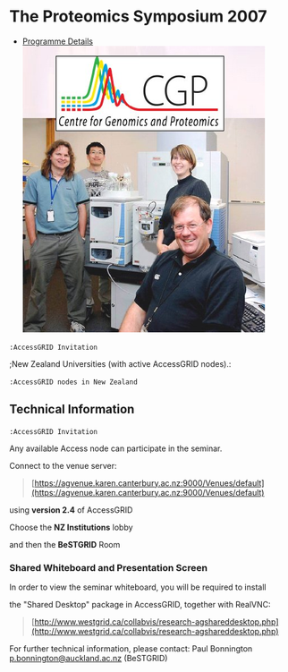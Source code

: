 # The Proteomics Symposium 2007

- [Programme Details](http://www.sbs.auckland.ac.nz/services/proteomics/pdfs/Symposium_2007.pdf) 
![Proteomics.jpg](./attachments/Proteomics.jpg)

`:AccessGRID Invitation`

;New Zealand Universities (with active AccessGRID nodes).:

`:AccessGRID nodes in New Zealand`

## Technical Information

`:AccessGRID Invitation`

Any available Access node can participate in the seminar.

Connect to the venue server:

>  [https://agvenue.karen.canterbury.ac.nz:9000/Venues/default](https://agvenue.karen.canterbury.ac.nz:9000/Venues/default)  

using **version 2.4** of AccessGRID

Choose the **NZ Institutions** lobby

and then the **BeSTGRID** Room

### Shared Whiteboard and Presentation Screen

In order to view the seminar whiteboard, you will be required to install

the "Shared Desktop" package in AccessGRID, together with RealVNC:

>  [http://www.westgrid.ca/collabvis/research-agshareddesktop.php](http://www.westgrid.ca/collabvis/research-agshareddesktop.php)

For further technical information, please contact: Paul Bonnington p.bonnington@auckland.ac.nz (BeSTGRID)
